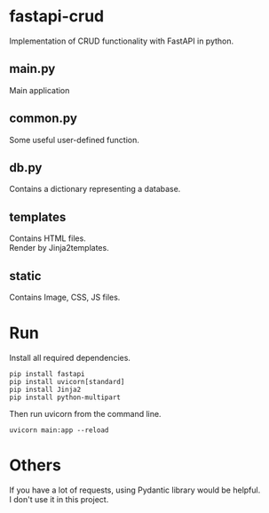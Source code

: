 # fastapi-crud
Implementation of CRUD functionality with FastAPI in python.

## main.py
Main application

## common.py
Some useful user-defined function.

## db.py
Contains a dictionary representing a database.

## templates
Contains HTML files.   
Render by Jinja2templates.

## static
Contains Image, CSS, JS files.

# Run
Install all required dependencies.
```
pip install fastapi
pip install uvicorn[standard]
pip install Jinja2
pip install python-multipart
```

Then run uvicorn from the command line.
```
uvicorn main:app --reload
```

# Others
If you have a lot of requests, using Pydantic library would be helpful.   
I don't use it in this project.   

